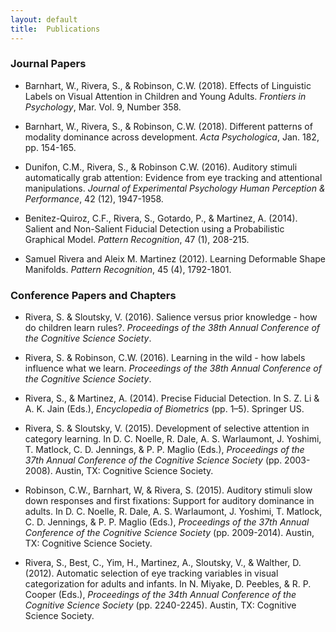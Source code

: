 ```yaml
---
layout: default
title:  Publications
---
```


### Journal Papers
- Barnhart, W., Rivera, S., \& Robinson, C.W. (2018). Effects of Linguistic Labels on Visual Attention in Children and Young Adults. _Frontiers in Psychology_, Mar. Vol. 9, Number 358.

- Barnhart, W., Rivera, S., \& Robinson, C.W. (2018). Different patterns of modality dominance across development. _Acta Psychologica_, Jan. 182, pp. 154-165.

- Dunifon, C.M., Rivera, S., & Robinson C.W. (2016). Auditory stimuli automatically grab attention: Evidence from eye tracking and attentional manipulations. _Journal of Experimental Psychology Human Perception & Performance_, 42 (12), 1947-1958.

- Benitez-Quiroz, C.F., Rivera, S., Gotardo, P., & Martinez, A. (2014). Salient and Non-Salient Fiducial Detection using a Probabilistic Graphical Model. _Pattern Recognition_, 47 (1), 208-215.

- Samuel Rivera and Aleix M. Martinez (2012).  Learning Deformable Shape Manifolds. _Pattern Recognition_, 45 (4), 1792-1801.

### Conference Papers and Chapters
- Rivera, S. \& Sloutsky, V. (2016).  Salience versus prior knowledge - how do children learn rules?. _Proceedings of the 38th Annual Conference of the Cognitive Science Society_.

- Rivera, S. \& Robinson, C.W. (2016).  Learning in the wild - how labels influence what we learn. _Proceedings of the 38th Annual Conference of the Cognitive Science Society_.

- Rivera, S., & Martinez, A. (2014). Precise Fiducial Detection. In S. Z. Li & A. K. Jain (Eds.), _Encyclopedia of Biometrics_ (pp. 1–5). Springer US.

- Rivera, S. & Sloutsky, V. (2015).  Development of selective attention in category learning. In D. C. Noelle, R. Dale, A. S. Warlaumont, J. Yoshimi, T. Matlock, C. D. Jennings, & P. P. Maglio (Eds.), _Proceedings of the 37th Annual Conference of the Cognitive Science Society_ (pp. 2003-2008). Austin, TX: Cognitive Science Society.

- Robinson, C.W., Barnhart, W, & Rivera, S. (2015). Auditory stimuli slow down responses and first fixations: Support for auditory dominance in adults. In D. C. Noelle, R. Dale, A. S. Warlaumont, J. Yoshimi, T. Matlock, C. D. Jennings, & P. P. Maglio (Eds.), _Proceedings of the 37th Annual Conference of the Cognitive Science Society_ (pp. 2009-2014). Austin, TX: Cognitive Science Society.

- Rivera, S., Best, C., Yim, H., Martinez, A., Sloutsky, V., & Walther, D. (2012). Automatic selection of eye tracking variables in visual categorization for adults and infants. In N. Miyake, D. Peebles, & R. P. Cooper (Eds.), _Proceedings of the 34th Annual Conference of the Cognitive Science Society_ (pp. 2240-2245). Austin, TX: Cognitive Science Society.
